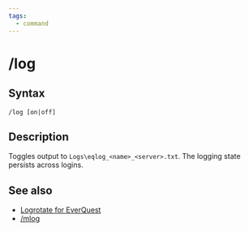 ```yaml
---
tags:
  - command
---
```


# /log

## Syntax

<!--cmd-syntax-start-->
```eqcommand
/log [on|off]
```
<!--cmd-syntax-end-->

## Description

<!--cmd-desc-start-->
Toggles output to `Logs\eqlog_<name>_<server>.txt`. The logging state persists across logins.
<!--cmd-desc-end-->

## See also

- [Logrotate for EverQuest](https://www.redguides.com/community/resources/logrotate-for-everquest-very-vanilla-and-everything-else-on-windows-10.2030/)
- [/mlog](../../mq2log/cmd-mlog.md)